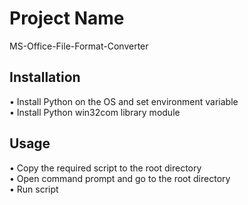 # Project Name

MS-Office-File-Format-Converter

## Installation

•	Install Python on the OS and set environment variable  
•	Install Python win32com library module  

## Usage

•	Copy the required script to the root directory  
•	Open command prompt and go to the root directory  
•	Run script  
